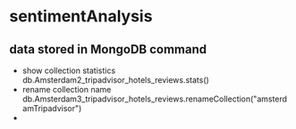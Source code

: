# sentimentAnalysis

## data stored in MongoDB command
* show collection statistics
db.Amsterdam2_tripadvisor_hotels_reviews.stats()
* rename collection name
db.Amsterdam3_tripadvisor_hotels_reviews.renameCollection("amsterdamTripadvisor")
* 
